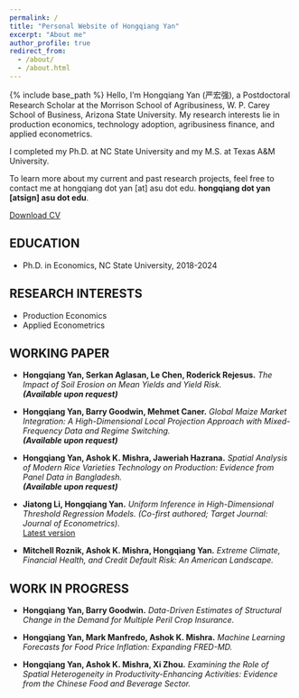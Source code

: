 ```yaml
---
permalink: /
title: "Personal Website of Hongqiang Yan"
excerpt: "About me"
author_profile: true
redirect_from: 
  - /about/
  - /about.html
---
```

{% include base_path %}
Hello, I’m Hongqiang Yan (严宏强), a Postdoctoral Research Scholar at the Morrison School of Agribusiness, W. P. Carey School of Business, Arizona State University. My research interests lie in production economics, technology adoption, agribusiness finance, and applied econometrics.

I completed my Ph.D. at NC State University and my M.S. at Texas A&M University.

To learn more about my current and past research projects, feel free to contact me at hongqiang dot yan [at] asu dot edu. **hongqiang dot yan [atsign] asu dot edu**.

[Download CV](https://hongqiangyan.github.io/files/Hongqiang_Yan_CV.pdf)


## EDUCATION
* Ph.D. in Economics, NC State University, 2018-2024
 
## RESEARCH INTERESTS
 * Production Economics
 * Applied Econometrics
   
## WORKING PAPER

* __Hongqiang Yan, Serkan Aglasan, Le Chen, Roderick Rejesus.__ *The Impact of Soil Erosion on Mean Yields and Yield Risk.*  
  **_(Available upon request)_**  

* __Hongqiang Yan, Barry Goodwin, Mehmet Caner.__ *Global Maize Market Integration: A High-Dimensional Local Projection Approach with Mixed-Frequency Data and Regime Switching.*  
  **_(Available upon request)_**  

* __Hongqiang Yan, Ashok K. Mishra, Jaweriah Hazrana.__ *Spatial Analysis of Modern Rice Varieties Technology on Production: Evidence from Panel Data in Bangladesh.*  
  **_(Available upon request)_**  

* __Jiatong Li, Hongqiang Yan.__ *Uniform Inference in High-Dimensional Threshold Regression Models.* *(Co-first authored; Target Journal: Journal of Econometrics).*  
  [Latest version](https://hongqiangyan.github.io/files/Li_Yan_LASSO_Threshold.pdf)  

* __Mitchell Roznik, Ashok K. Mishra, Hongqiang Yan.__ *Extreme Climate, Financial Health, and Credit Default Risk: An American Landscape.*  

  
## WORK IN PROGRESS  

* __Hongqiang Yan, Barry Goodwin.__ *Data-Driven Estimates of Structural Change in the Demand for Multiple Peril Crop Insurance.*  

* __Hongqiang Yan, Mark Manfredo, Ashok K. Mishra.__ *Machine Learning Forecasts for Food Price Inflation: Expanding FRED-MD.*  

* __Hongqiang Yan, Ashok K. Mishra, Xi Zhou.__ *Examining the Role of Spatial Heterogeneity in Productivity-Enhancing Activities: Evidence from the Chinese Food and Beverage Sector.*  
